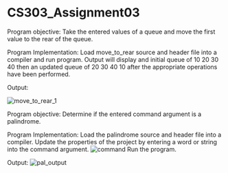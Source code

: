 # CS303_Assignment03

Program objective: 
Take the entered values of a queue and move the first value to the rear of the queue.

Program Implementation:
Load move_to_rear source and header file into a compiler and run program.
Output will display and initial queue of 10 20 30 40 
then an updated queue of 20 30 40 10 after the appropriate operations have been performed.

Output:

![move_to_rear_1](https://user-images.githubusercontent.com/114275745/206615587-05465f0c-c9a9-43e4-8848-9c1d0a301fbf.png)

Program objective: 
Determine if the entered command argument is a palindrome.

Program Implementation:
Load the palindrome source and header file into a compiler.
Update the properties of the project by entering a word or string into the command argument.
![command](https://user-images.githubusercontent.com/114275745/206617953-64cb370a-78dc-4ce3-b84b-af276e61e3a3.png)
Run the program.

Output:
![pal_output](https://user-images.githubusercontent.com/114275745/206617966-f1c3564a-43a2-45f6-b9b2-6e05acecf280.png)

